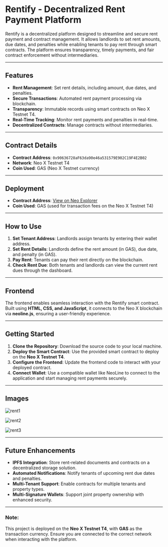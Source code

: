 # Rentify - Decentralized Rent Payment Platform

Rentify is a decentralized platform designed to streamline and secure rent payment and contract management. It allows landlords to set rent amounts, due dates, and penalties while enabling tenants to pay rent through smart contracts. The platform ensures transparency, timely payments, and fair contract enforcement without intermediaries.

---

## Features
- **Rent Management**: Set rent details, including amount, due dates, and penalties.
- **Secure Transactions**: Automated rent payment processing via blockchain.
- **Transparency**: Immutable records using smart contracts on Neo X Testnet T4.
- **Real-Time Tracking**: Monitor rent payments and penalties in real-time.
- **Decentralized Contracts**: Manage contracts without intermediaries.

---

## Contract Details
- **Contract Address**: `0x90636728aF63da90e46a531579E902C19F4E2B02`
- **Network**: Neo X Testnet T4
- **Coin Used**: GAS (Neo X Testnet currency)

---

## Deployment
- **Contract Address**: [View on Neo Explorer](https://xt4scan.ngd.network/address/0x90636728aF63da90e46a531579E902C19F4E2B02)
- **Coin Used**: GAS (used for transaction fees on the Neo X Testnet T4)

---

## How to Use
1. **Set Tenant Address**: Landlords assign tenants by entering their wallet address.
2. **Set Rent Details**: Landlords define the rent amount (in GAS), due date, and penalty (in GAS).
3. **Pay Rent**: Tenants can pay their rent directly on the blockchain.
4. **Check Rent Due**: Both tenants and landlords can view the current rent dues through the dashboard.

---

## Frontend
The frontend enables seamless interaction with the Rentify smart contract. Built using **HTML, CSS, and JavaScript**, it connects to the Neo X blockchain via **neoline.js**, ensuring a user-friendly experience.

---

## Getting Started
1. **Clone the Repository**: Download the source code to your local machine.
2. **Deploy the Smart Contract**: Use the provided smart contract to deploy on the **Neo X Testnet T4**.
3. **Configure the Frontend**: Update the frontend code to interact with your deployed contract.
4. **Connect Wallet**: Use a compatible wallet like NeoLine to connect to the application and start managing rent payments securely.

---

## Images
![rent1](https://github.com/user-attachments/assets/ab91db47-ce84-4780-bc05-8dee7e20bb9e)

![rent2](https://github.com/user-attachments/assets/78e30f40-e2c7-420d-9544-f1a847d079d8)

![rent3](https://github.com/user-attachments/assets/901fa761-94c4-4429-9af4-bdf9b809446e)

---

## Future Enhancements
- **IPFS Integration**: Store rent-related documents and contracts on a decentralized storage solution.
- **Automated Notifications**: Notify tenants of upcoming rent due dates and penalties.
- **Multi-Tenant Support**: Enable contracts for multiple tenants and property types.
- **Multi-Signature Wallets**: Support joint property ownership with enhanced security.

---

### Note:
This project is deployed on the **Neo X Testnet T4**, with **GAS** as the transaction currency. Ensure you are connected to the correct network when interacting with the platform.
